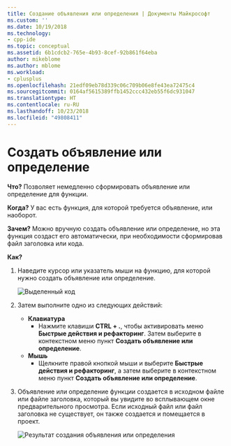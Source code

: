 ```yaml
---
title: Создание объявления или определения | Документы Майкрософт
ms.custom: ''
ms.date: 10/19/2018
ms.technology:
- cpp-ide
ms.topic: conceptual
ms.assetid: 6b1cdcb2-765e-4b93-8cef-92b861f64eba
author: mikeblome
ms.author: mblome
ms.workload:
- cplusplus
ms.openlocfilehash: 21edf09eb78d339c06c709b06e8fe43ea72475c4
ms.sourcegitcommit: 0164af5615389ffb1452ccc432eb55f6dc931047
ms.translationtype: HT
ms.contentlocale: ru-RU
ms.lasthandoff: 10/23/2018
ms.locfileid: "49808411"
---
```

# <a name="create-declaration--definition"></a>Создать объявление или определение
**Что?** Позволяет немедленно сформировать объявление или определение для функции.

**Когда?** У вас есть функция, для которой требуется объявление, или наоборот.

**Зачем?** Можно вручную создать объявление или определение, но эта функция создаст его автоматически, при необходимости сформировав файл заголовка или кода.

**Как?**

1. Наведите курсор или указатель мыши на функцию, для которой нужно создать объявление или определение.

   ![Выделенный код](images/createdefinition_highlight.png)

1. Затем выполните одно из следующих действий:
   * **Клавиатура**
     * Нажмите клавиши **CTRL + .**, чтобы активировать меню **Быстрые действия и рефакторинг**. Затем выберите в контекстном меню пункт **Создать объявление или определение**.
   * **Мышь**
     * Щелкните правой кнопкой мыши и выберите **Быстрые действия и рефакторинг**, а затем выберите в контекстном меню пункт **Создать объявление или определение**.

1. Объявление или определение функции создается в исходном файле или файле заголовка, который вы увидите во всплывающем окне предварительного просмотра.  Если исходный файл или файл заголовка не существует, он также создается и помещается в проект.

   ![Результат создания объявления или определения](images/createdefinition_result.png)
